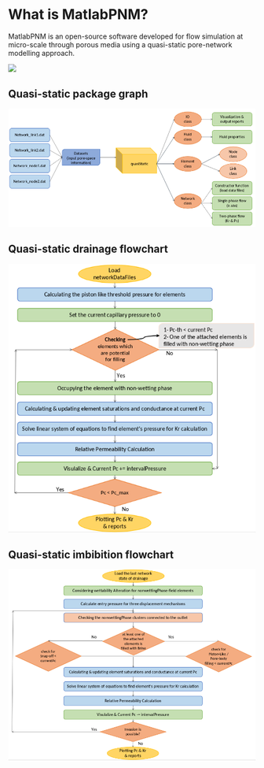 # What is MatlabPNM?

MatlabPNM is an open-source software developed for flow simulation at micro-scale through porous media using a quasi-static pore-network modelling approach. 

<img src="./results/PNM.gif">


## Quasi-static package graph

<img src="./results/quasi.png">

## Quasi-static drainage flowchart

<img src="./results/drain.png">


## Quasi-static imbibition flowchart
<img src="./results/imb.png">
